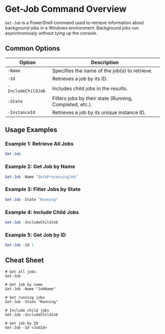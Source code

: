 # Get-Job Command Overview

`Get-Job` is a PowerShell command used to retrieve information about background jobs in a Windows environment. Background jobs run asynchronously without tying up the console.

## Common Options

| Option          | Description                                                       |
|-----------------|-------------------------------------------------------------------|
| `-Name`         | Specifies the name of the job(s) to retrieve.                     |
| `-Id`           | Retrieves a job by its ID.                                        |
| `-IncludeChildJob` | Includes child jobs in the results.                           |
| `-State`        | Filters jobs by their state (Running, Completed, etc.).           |
| `-InstanceId`   | Retrieves a job by its unique instance ID.                        |

## Usage Examples

### Example 1: Retrieve All Jobs
```powershell
Get-Job
```

### Example 2: Get Job by Name
```powershell
Get-Job -Name "DataProcessingJob"
```

### Example 3: Filter Jobs by State
```powershell
Get-Job -State "Running"
```

### Example 4: Include Child Jobs
```powershell
Get-Job -IncludeChildJob
```

### Example 5: Get Job by ID
```powershell
Get-Job -Id 1
```

## Cheat Sheet

```plaintext
# Get all jobs
Get-Job

# Get job by name
Get-Job -Name "JobName"

# Get running jobs
Get-Job -State "Running"

# Include child jobs
Get-Job -IncludeChildJob

# Get job by ID
Get-Job -Id <JobId>
```
